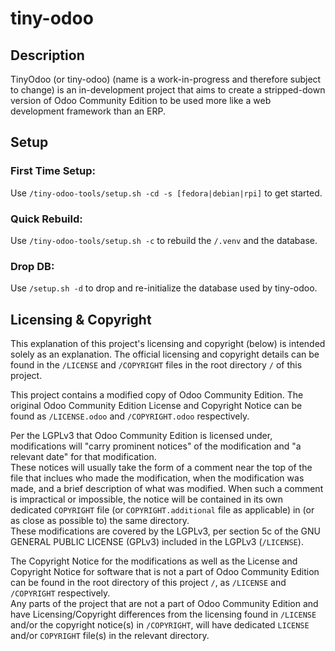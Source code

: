# tiny-odoo

## Description

TinyOdoo (or tiny-odoo) (name is a work-in-progress and therefore subject to change) is an in-development project that aims to create a stripped-down version of Odoo Community Edition to be used more like a web development framework than an ERP.

## Setup

### First Time Setup:

Use `/tiny-odoo-tools/setup.sh -cd -s [fedora|debian|rpi]` to get started.

### Quick Rebuild:

Use `/tiny-odoo-tools/setup.sh -c` to rebuild the `/.venv` and the database.

### Drop DB:

Use `/setup.sh -d` to drop and re-initialize the database used by tiny-odoo.

## Licensing & Copyright

This explanation of this project's licensing and copyright (below) is intended solely as an explanation. The official licensing and copyright details can be found in the `/LICENSE` and `/COPYRIGHT` files in the root directory `/` of this project.


This project contains a modified copy of Odoo Community Edition. The original Odoo Community Edition License and Copyright Notice can be found as `/LICENSE.odoo` and `/COPYRIGHT.odoo` respectively.

Per the LGPLv3 that Odoo Community Edition is licensed under, modifications will "carry prominent notices" of the modification and "a relevant date" for that modification.  
These notices will usually take the form of a comment near the top of the file that inclues who made the modification, when the modification was made, and a brief description of what was modified. When such a comment is impractical or impossible, the notice will be contained in its own dedicated `COPYRIGHT` file (or `COPYRIGHT.additional` file as applicable) in (or as close as possible to) the same directory.  
These modifications are covered by the LGPLv3, per section 5c of the GNU GENERAL PUBLIC LICENSE (GPLv3) included in the LGPLv3 (`/LICENSE`).

The Copyright Notice for the modifications as well as the License and Copyright Notice for software that is not a part of Odoo Community Edition can be found in the root directory of this project `/`, as `/LICENSE` and `/COPYRIGHT` respectively.  
Any parts of the project that are not a part of Odoo Community Edition and have Licensing/Copyright differences from the licensing found in `/LICENSE` and/or the copyright notice(s) in `/COPYRIGHT`, will have dedicated `LICENSE` and/or `COPYRIGHT` file(s) in the relevant directory.

